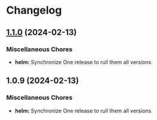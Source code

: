 # Changelog

## [1.1.0](https://github.com/bhuism/nextjstryout2/compare/helm-v1.0.9...helm-v1.1.0) (2024-02-13)


### Miscellaneous Chores

* **helm:** Synchronize One release to rull them all versions

## 1.0.9 (2024-02-13)


### Miscellaneous Chores

* **helm:** Synchronize One release to rull them all versions
